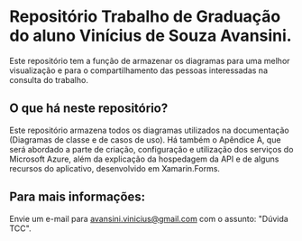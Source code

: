 # Repositório Trabalho de Graduação do aluno Vinícius de Souza Avansini.

Este repositório tem a função de armazenar os diagramas para uma melhor visualização e para o compartilhamento das pessoas interessadas na consulta do trabalho.

## O que há neste repositório?

Este repositório armazena todos os diagramas utilizados na documentação (Diagramas de classe e de casos de uso). Há também o Apêndice A, que será abordado a parte de criação, configuração e utilização dos serviços do Microsoft Azure, além da explicação da hospedagem da API e de alguns recursos do aplicativo, desenvolvido em Xamarin.Forms.

## Para mais informações: 

Envie um e-mail para avansini.vinicius@gmail.com com o assunto: "Dúvida TCC".

